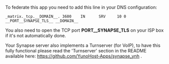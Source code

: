 To federate this app you need to add this line in your DNS configuration:

`_matrix._tcp.__DOMAIN__. 3600    IN      SRV     10 0 __PORT__SYNAPSE_TLS__ __DOMAIN__`

You also need to open the TCP port __PORT__SYNAPSE_TLS__ on your ISP box if it's not automatically done.

Your Synapse server also implements a Turnserver (for VoIP), to have this fully functional please read the 'Turnserver' section in the README available here: https://github.com/YunoHost-Apps/synapse_ynh .
